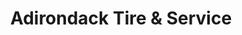 ---
title: "Adirondack Tire & Service"
url: /troy/adirondack-tire-und-service/
shop: Autowerkstatt
---